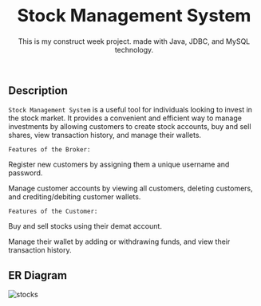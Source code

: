 <h1 align="center" style="font-size:35px">
  <b>Stock Management System</b>
</h1>
<p align="center">
  This is my construct week project. made with Java, JDBC, and MySQL technology.
  
</p>

<p align="center">
</p>

<br/>

<!-- <img align="right" alt="Coding" width="400" src="[https://user-images.githubusercontent.com/76105799/193437482-ca30d43e-4da0-43d2-8123-97941007b6e1.png](https://drive.google.com/file/d/1_gCUq_Vd9ylRrNF8Mbur7BhiBfTSP479/view?usp=sharing)"> -->

## Description

`Stock Management System` is a useful tool for individuals looking to invest in the stock market. It provides a convenient and efficient way to manage investments by allowing customers to create stock accounts, buy and sell shares, view transaction history, and manage their wallets.


`Features of the Broker:`

Register new customers by assigning them a unique username and password.

Manage customer accounts by viewing all customers, deleting customers, and crediting/debiting customer wallets.


`Features of the Customer:`

Buy and sell stocks using their demat account.

Manage their wallet by adding or withdrawing funds, and view their transaction history.

## ER Diagram
![stocks](https://user-images.githubusercontent.com/101116044/222051558-2ff027b9-c411-453e-b8a6-f3044e0d8f6d.png)


